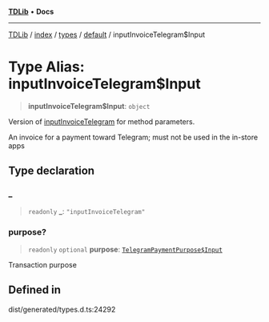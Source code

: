 [**TDLib**](../../../../../../README.md) • **Docs**

***

[TDLib](../../../../../../modules.md) / [index](../../../../../README.md) / [types](../../../README.md) / [default](../README.md) / inputInvoiceTelegram$Input

# Type Alias: inputInvoiceTelegram$Input

> **inputInvoiceTelegram$Input**: `object`

Version of [inputInvoiceTelegram](inputInvoiceTelegram.md) for method parameters.

An invoice for a payment toward Telegram; must not be used in the in-store apps

## Type declaration

### \_

> `readonly` **\_**: `"inputInvoiceTelegram"`

### purpose?

> `readonly` `optional` **purpose**: [`TelegramPaymentPurpose$Input`](TelegramPaymentPurpose$Input.md)

Transaction purpose

## Defined in

dist/generated/types.d.ts:24292
